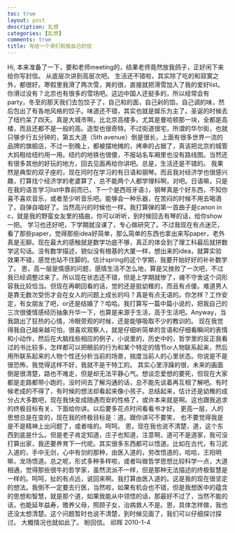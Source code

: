```yaml
---
toc: true
layout: post
description: 乱想
categories: [乱想]
comments: true
title: 写给一个哥们和我自己的信
---
```


Hi,
本来准备了一下，要和老师meeting的，结果老师竟然放我鸽子，正好闲下来给你写封信。
从底层次讲到高层次吧。
生活还不错啦，其实除了吃的和寂寞之外，都很好。寒假里我滑了两次雪，爽的很，直接就把滑雪加入了我的爱好list。你滑过没有？北京也有很多的雪场吧。这边中国人还挺多的，所以经常会有party，冬至的那天我们去包饺子了，自己和的面，自己剁的馅，自己调的味，然后包出了有各地风格的饺子。味道还不错，其实也就是娱乐为主了。圣诞的时候去了纽约呆了四天。真是大城市啊，比北京高楼多。尤其是曼哈顿那一块，全都是高楼，而且还都不是一般的高。造型也很奇特。不过街道很宅，所谓的华尔街，也就只够步行五分钟的，第五大道（5th avenue）倒是很长，上面有很多世界一流的品牌的旗舰店，不过一到晚上，都被摆地摊的，烤串的占据了，真该把北京的城管大妈租给纽约用一用。纽约的地铁也很傻，不报站名车厢里也没有路线图。当然还有很多其他的好玩的地方，回去见面再给你讲吧。总是，生活还是不错的。
我果然是典型的双子座的，现在同时在学习的有日语和钢琴。而且我对经济学也很感兴趣，打算找个经济学的老婆算了，总不能两个人都学理科啊，对吧。日语嘛，只是在我的语言学习list中靠前而已，下一个是西班牙语:)，钢琴真是个好东西，不知你喜不喜欢音乐，或者至少听音乐吧。能够会一种乐器，在苦闷的时候不用去喝酒了，自弹自唱好了。当然高兴的时候也一样。我打算弹的第一首曲子是canon in c，就是我的野蛮女友里的插曲，你可以听听，到时候回去有琴的话，给你show一把。
学习也还好吧，下学期就没课了，专心做研究了。不过我现在有点迷茫，看了那些paper，觉得那些idea好简单，那么简单的东西也拿出来写paper，老外真是无聊。现在最大的感触就是数学功底不够，真正的体会到了理工科最后就拼数学这句话。没有数学描述，貌似没有根基的大厦一样，想出来的idea，就算实验效果不错，感觉也站不住脚的。估计spring的这个学期，我要开始好好的补补数学了。
恩，高一层是情感的问题，感情生活不怎么地，算是又挫败了一次吧，不过我已经调整过来了。所以现在状态还不错，但是上学期就惨了，魂不守舍这个词形容我比较恰当。但现在再朝回看的话，觉的还是挺幼稚的，而且有点傻。难道男人是靠无数次受伤才会在女人的问题上成长的吗？真是有点无语的。你怎样？工作安定，有女朋友了吧，or还是结婚了？哈哈。我打算写一篇中篇小说的，把我自己的三次很傻情感经历抽象升华一下，也算是来源于生活，高于生活吧。Anyway，当我跳出了狂热的心情，冷眼旁观的时候，还是能够吸取不少的教训的。
现在我觉得我自己越来越可怕，很喜欢观察人，就是仔细听简单的言语和仔细看瞬间的表情和小动作，然后在大脑找些相应的例子，小说里的，历史中的，哲学里的反正我看过的书比较多，怎样都可以把眼前的行为和某个特定的情节or人物联系起来，然后用所联系起来的人物个性还分析当前的场景，揣度当前人的心里状态。你说是不是很恐怖，我觉得这样不好，我就不是干特工的。
其实心里浮躁的很，未来的画面倒是很清楚，路也不难走，但是却无法平静心气。想谈恋爱想的要死，但现在大家都是走路都带小跑的，没时间去了解沟通的话，总不能先谈着再互相了解吧。有时候老成的不得了，有时候的想法却看起来像小孩子。总结起来，估计还是幼稚的成分占大多数吧，现在我快变成随遇而安的性格了，或许本来就是啊。这也跟我追求的终极目标有关，下面给你讲。以后要多花点时间看看书才好。
更高一层，人的思想总是在变的，现在我的终极目标是：道。跟你讲可不要笑， 也不要觉得我是是不是精神上出问题了，或者啥的。呵呵。
恩，现在我也说不清楚，道，这个东西到底是什么。但是老子肯定知道，庄子也知道，注意啊，道可不是道家，我可没打算出家，我还要养育下一代呢。其实很多东西都可以悟道。比如在古代，有习武入道的，手中无剑，心中有剑的那种，由医入道的，劳改悟道的，哈哈，王阳明嘛，龙场悟道。总之呢，形式多种多样啦，或者叫做哲学思想比较科学一点，大道相通，觉得那些很牛的哲学家，虽然流派不一样，但是那种无法描述的终极智慧是一样的。呵呵，扯的有点远，说回来啊。我打算由医入道的。这是我的现在很坚定的想法。我倒不一定要去行医，当然啦，如果有机会也不错，但是我想医中的蕴含的思想和智慧，就是那个道，如果我能从中领悟的话，那最好不过了，当然不能的话，也能延年益寿，赡养父母，照顾子女，治病救人不是。恩，具体怎样做，我也还没太想清楚。这个问题暂时也说不清楚，到时候见面了，我们可以仔细探讨探讨。
大概情况也就如此了。
盼回信。
祁辉
2010-1-4